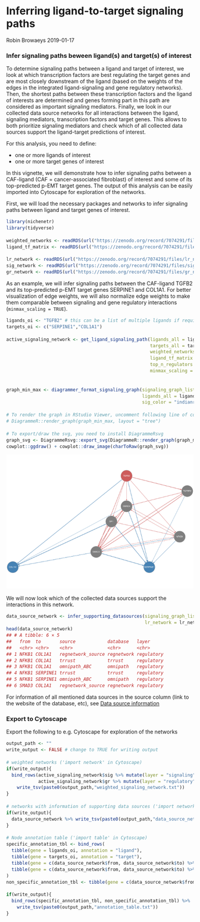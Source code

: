 Inferring ligand-to-target signaling paths
================
Robin Browaeys
2019-01-17

<!-- github markdown built using 
rmarkdown::render("vignettes/ligand_target_signaling_path.Rmd", output_format = "github_document")
-->

### Infer signaling paths beween ligand(s) and target(s) of interest

To determine signaling paths between a ligand and target of interest, we
look at which transcription factors are best regulating the target genes
and are most closely downstream of the ligand (based on the weights of
the edges in the integrated ligand-signaling and gene regulatory
networks). Then, the shortest paths between these transcription factors
and the ligand of interests are determined and genes forming part in
this path are considered as important signaling mediators. Finally, we
look in our collected data source networks for all interactions between
the ligand, signaling mediators, transcription factors and target genes.
This allows to both prioritize signaling mediators and check which of
all collected data sources support the ligand-target predictions of
interest.

For this analysis, you need to define:

- one or more ligands of interest
- one or more target genes of interest

In this vignette, we will demonstrate how to infer signaling paths
between a CAF-ligand (CAF = cancer-associated fibroblast) of interest
and some of its top-predicted p-EMT target genes. The output of this
analysis can be easily imported into Cytoscape for exploration of the
networks.

First, we will load the necessary packages and networks to infer
signaling paths between ligand and target genes of interest.

``` r
library(nichenetr)
library(tidyverse)

weighted_networks <- readRDS(url("https://zenodo.org/record/7074291/files/weighted_networks_nsga2r_final.rds"))
ligand_tf_matrix <- readRDS(url("https://zenodo.org/record/7074291/files/ligand_tf_matrix_nsga2r_final.rds"))

lr_network <- readRDS(url("https://zenodo.org/record/7074291/files/lr_network_human_21122021.rds"))
sig_network <- readRDS(url("https://zenodo.org/record/7074291/files/signaling_network_human_21122021.rds"))
gr_network <- readRDS(url("https://zenodo.org/record/7074291/files/gr_network_human_21122021.rds"))
```

As an example, we will infer signaling paths between the CAF-ligand
TGFB2 and its top-predicted p-EMT target genes SERPINE1 and COL1A1. For
better visualization of edge weights, we will also normalize edge
weights to make them comparable between signaling and gene regulatory
interactions (`minmax_scaling = TRUE`).

``` r
ligands_oi <- "TGFB2" # this can be a list of multiple ligands if required
targets_oi <- c("SERPINE1","COL1A1")

active_signaling_network <- get_ligand_signaling_path(ligands_all = ligands_oi,
                                                      targets_all = targets_oi,
                                                      weighted_networks = weighted_networks,
                                                      ligand_tf_matrix = ligand_tf_matrix,
                                                      top_n_regulators = 4,
                                                      minmax_scaling = TRUE) 


graph_min_max <- diagrammer_format_signaling_graph(signaling_graph_list = active_signaling_network,
                                                   ligands_all = ligands_oi, targets_all = targets_oi,
                                                   sig_color = "indianred", gr_color = "steelblue")

# To render the graph in RStudio Viewer, uncomment following line of code
# DiagrammeR::render_graph(graph_min_max, layout = "tree")

# To export/draw the svg, you need to install DiagrammeRsvg
graph_svg <- DiagrammeRsvg::export_svg(DiagrammeR::render_graph(graph_min_max, layout = "tree", output = "graph"))
cowplot::ggdraw() + cowplot::draw_image(charToRaw(graph_svg))
```

![](ligand_target_signaling_path_files/figure-gfm/signaling-graph-1.png)<!-- -->

We will now look which of the collected data sources support the
interactions in this network.

``` r
data_source_network <- infer_supporting_datasources(signaling_graph_list = active_signaling_network,
                                                    lr_network = lr_network, sig_network = sig_network, gr_network = gr_network)
head(data_source_network) 
## # A tibble: 6 × 5
##   from  to       source            database   layer     
##   <chr> <chr>    <chr>             <chr>      <chr>     
## 1 NFKB1 COL1A1   regnetwork_source regnetwork regulatory
## 2 NFKB1 COL1A1   trrust            trrust     regulatory
## 3 NFKB1 COL1A1   omnipath_ABC      omnipath   regulatory
## 4 NFKB1 SERPINE1 trrust            trrust     regulatory
## 5 NFKB1 SERPINE1 omnipath_ABC      omnipath   regulatory
## 6 SMAD3 COL1A1   regnetwork_source regnetwork regulatory
```

For information of all mentioned data sources in the source column (link
to the website of the database, etc), see [Data source
information](data_sources.xlsx)

### Export to Cytoscape

Export the following to e.g. Cytoscape for exploration of the networks

``` r
output_path <- ""
write_output <- FALSE # change to TRUE for writing output

# weighted networks ('import network' in Cytoscape)
if(write_output){
  bind_rows(active_signaling_network$sig %>% mutate(layer = "signaling"),
            active_signaling_network$gr %>% mutate(layer = "regulatory")) %>%
    write_tsv(paste0(output_path,"weighted_signaling_network.txt")) 
}

# networks with information of supporting data sources ('import network' in Cytoscape)
if(write_output){
  data_source_network %>% write_tsv(paste0(output_path,"data_source_network.txt"))
}

# Node annotation table ('import table' in Cytoscape)
specific_annotation_tbl <- bind_rows(
  tibble(gene = ligands_oi, annotation = "ligand"),
  tibble(gene = targets_oi, annotation = "target"),
  tibble(gene = c(data_source_network$from, data_source_network$to) %>% unique() %>% setdiff(c(targets_oi,ligands_oi)) %>% intersect(lr_network$to %>% unique()), annotation = "receptor"),
  tibble(gene = c(data_source_network$from, data_source_network$to) %>% unique() %>% setdiff(c(targets_oi,ligands_oi)) %>% intersect(gr_network$from %>% unique()) %>% setdiff(c(data_source_network$from, data_source_network$to) %>% unique() %>% intersect(lr_network$to %>% unique())),annotation = "transcriptional regulator")
)
non_specific_annotation_tbl <- tibble(gene = c(data_source_network$from, data_source_network$to) %>% unique() %>% setdiff(specific_annotation_tbl$gene), annotation = "signaling mediator")

if(write_output){
  bind_rows(specific_annotation_tbl, non_specific_annotation_tbl) %>%
    write_tsv(paste0(output_path,"annotation_table.txt"))
}
```
